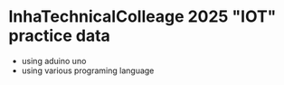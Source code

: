 # InhaTechnicalColleage 2025 "IOT" practice data

+ using aduino uno
+ using various programing language

